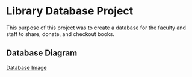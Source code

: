 # Library Database Project

This purpose of this project was to create a database for the faculty and staff to share, donate, and checkout books.

## Database Diagram
[Database Image](image.png)
